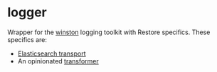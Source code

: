 # logger

Wrapper for the [winston](https://github.com/winstonjs/winston)
logging toolkit with Restore specifics. These specifics are:

- [Elasticsearch transport](https://github.com/vanthome/winston-elasticsearch)
- An opinionated [transformer](https://github.com/restorecommerce/winston-elasticsearch-transformer)
